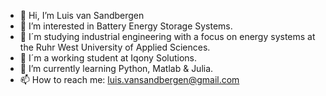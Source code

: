 - 👋 Hi, I’m Luis van Sandbergen
- 👀 I’m interested in Battery Energy Storage Systems.
- 🏫 I´m studying industrial engineering with a focus on energy systems
      at the Ruhr West University of Applied Sciences.
- 🔌 I´m a working student at Iqony Solutions.
- 🌱 I’m currently learning Python, Matlab & Julia.
- 📫 How to reach me: luis.vansandbergen@gmail.com

<!---
Luisvansandbergen/Luisvansandbergen is a ✨ special ✨ repository because its `README.md` (this file) appears on your GitHub profile.
You can click the Preview link to take a look at your changes.
--->

